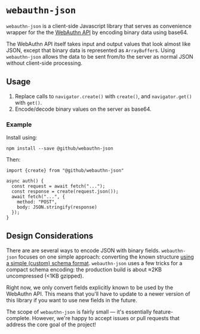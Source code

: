 # `webauthn-json`

`webauthn-json` is a client-side Javascript library that serves as convenience wrapper for the the [WebAuthn API](https://www.w3.org/TR/webauthn/) by encoding binary data using base64.

The WebAuthn API itself takes input and output values that look almost like JSON, except that binary data is represented as `ArrayBuffer`s. Using `webauthn-json` allows the data to be sent from/to the server as normal JSON without client-side processing.

## Usage

1) Replace calls to `navigator.create()` with `create()`, and `navigator.get()` with `get()`.
2) Encode/decode binary values on the server as base64.

### Example

Install using:

    npm install --save @github/webauthn-json
    
Then:

    import {create} from "@github/webauthn-json"

    async auth() {
      const request = await fetch("...");
      const response = create(request.json());
      await fetch("...", {
        method: "POST",
        body: JSON.stringify(response)
      });
    }

## Design Considerations

There are are several ways to encode JSON with binary fields. `webauthn-json` focuses on one simple approach: converting the known structure [using a simple (custom) schema format](https://github.com/github/webauthn-json/blob/master/src/webauthn-schema.ts). `webauthn-json` uses a few tricks for a compact schema encoding: the production build is about ≈2KB uncompressed (<1KB gzipped).

Right now, we only convert fields explicitly known to be used by the WebAuthn API. This means that you'll have to update to a newer version of this library if you want to use new fields in the future.

The scope of `webauthn-json` is fairly small — it's essentially feature-complete. However, we're happy to accept issues or pull requests that address the core goal of the project!
